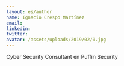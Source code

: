 ```yaml
---
layout: es/author
name: Ignacio Crespo Martínez
email: 
linkedin: 
twitter: 
avatar: /assets/uploads/2019/02/0.jpg
---
```

Cyber Security Consultant en Puffin Security